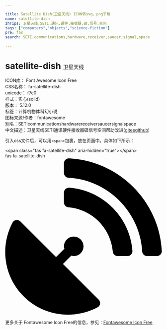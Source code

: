 ```yaml
---

title: Satellite Dish(卫星天线) ICON转svg、png下载
name: satellite-dish
zhTips: 卫星天线,SETI,通讯,硬件,接收器,碟,信号,空间
tags: ["computers","objects","science-fiction"]
pre: fas
search: SETI,communications,hardware,receiver,saucer,signal,space

---
```


# satellite-dish  <small style="font-size: 60%;font-weight: 100">卫星天线</small>


<div class="detail-page">
<p>
<span>
ICON库：
<span class="badge-secondary badge">Font Awesome Icon Free</span> 
</span>
<br/>
<span>
CSS名称：
<span class="badge-secondary badge">fa-satellite-dish</span> 
</span>
<br/>
<span>
unicode：
<span class="badge-secondary badge">f7c0</span> 
<copy-btn content='f7c0' btn-title=""></copy-btn>
<copy-btn :content='String.fromCodePoint(parseInt("f7c0", 16))' btn-title="复制U"></copy-btn>
</span><br/><span>样式：<span class="badge-light badge">实心(solid)</span></span>
<br/>
<span>
版本：
<span class="badge-secondary badge">5.12.0</span> 
</span><br/><span>标签：<span class="badge-light badge"><router-link to="/tags/computers.html">计算机</router-link></span><span class="badge-light badge"><router-link to="/tags/objects.html">物体</router-link></span><span class="badge-light badge"><router-link to="/tags/science-fiction.html">科幻小说</router-link></span></span>
<br/>
<span>图标来源/作者：<span class="badge-light badge">fontawesome</span></span> 
<br/>
<span>别名：<span class="badge-light badge">SETI</span><span class="badge-light badge">communications</span><span class="badge-light badge">hardware</span><span class="badge-light badge">receiver</span><span class="badge-light badge">saucer</span><span class="badge-light badge">signal</span><span class="badge-light badge">space</span></span><br/><span class="zh-detail">中文描述：<span class="badge-primary badge">卫星天线</span><span class="badge-primary badge">SETI</span><span class="badge-primary badge">通讯</span><span class="badge-primary badge">硬件</span><span class="badge-primary badge">接收器</span><span class="badge-primary badge">碟</span><span class="badge-primary badge">信号</span><span class="badge-primary badge">空间</span><span class="help-link"><span>帮助改进</span>(<a href="https://gitee.com/liuwave/icon-helper/edit/master/json/fontawesome/solid/satellite-dish.json" target="_blank" rel="noopener noreferrer">gitee</a><a href="https://github.com/liuwave/icon-helper/edit/master/json/fontawesome/solid/satellite-dish.json" target="_blank" rel="noopener noreferrer">github</a></span>)</span><br/>
</p>
</div>
<div class="alert alert-dark">
  <i class="fas fa-satellite-dish fa-xs"></i>
  <i class="fas fa-satellite-dish fa-sm"></i>
  <i class="fas fa-satellite-dish fa-lg"></i>
  <i class="fas fa-satellite-dish fa-2x"></i>
  <i class="fas fa-satellite-dish fa-3x"></i>
  <i class="fas fa-satellite-dish fa-5x"></i>
  <i class="fas fa-satellite-dish fa-7x"></i>
</div>
<div>
  <p>引入css文件后，可以用<code>&lt;span&gt;</code>包裹，放在页面中。具体如下所示：    
  </p>
  <div class="alert alert-primary" style="font-size: 14px">
    &lt;span class="fas fa-satellite-dish" aria-hidden="true"&gt;&lt;/span&gt;
    <copy-btn content='<span class="fas fa-satellite-dish" aria-hidden="true"></span>'></copy-btn>
  </div>
  <div class="alert alert-secondary">
    <i class="fas fa-satellite-dish"
    style="font-size: 24px"
    aria-hidden="true"></i> fas fa-satellite-dish
    <copy-btn content="fas fa-satellite-dish" btn-title="复制图标名称"></copy-btn>
  </div>
</div>
<div id="svg" class="svg-wrap">
<svg xmlns="http://www.w3.org/2000/svg" viewBox="0 0 512 512"><path d="M305.44954,462.59c7.39157,7.29792,6.18829,20.09661-3.00038,25.00356-77.713,41.80281-176.72559,29.9105-242.34331-35.7082C-5.49624,386.28227-17.404,287.362,24.41381,209.554c4.89125-9.095,17.68975-10.29834,25.00318-3.00043L166.22872,323.36708l27.39411-27.39452c-.68759-2.60974-1.594-5.00071-1.594-7.81361a32.00407,32.00407,0,1,1,32.00407,32.00455c-2.79723,0-5.20378-.89075-7.79786-1.594l-27.40974,27.41015ZM511.9758,303.06732a16.10336,16.10336,0,0,1-16.002,17.00242H463.86031a15.96956,15.96956,0,0,1-15.89265-15.00213C440.46671,175.5492,336.45348,70.53427,207.03078,63.53328a15.84486,15.84486,0,0,1-15.00191-15.90852V16.02652A16.09389,16.09389,0,0,1,209.031.02425C372.25491,8.61922,503.47472,139.841,511.9758,303.06732Zm-96.01221-.29692a16.21093,16.21093,0,0,1-16.11142,17.29934H367.645a16.06862,16.06862,0,0,1-15.89265-14.70522c-6.90712-77.01094-68.118-138.91037-144.92467-145.22376a15.94,15.94,0,0,1-14.79876-15.89289V112.13393a16.134,16.134,0,0,1,17.29908-16.096C319.45132,104.5391,407.55627,192.64538,415.96359,302.7704Z"/></svg>
</div>
<detail full-name='fa-satellite-dish'></detail>
    
<div><p>更多关于  Fontawesome Icon Free的信息，参见：<a target="_blank" href="https://iconhelper.cn/fontawesome.html">Fontawesome Icon Free</a>
</p></div>
